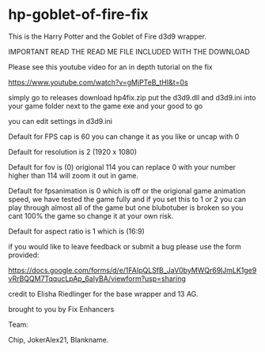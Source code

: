 # hp-goblet-of-fire-fix

This is the Harry Potter and the Goblet of Fire d3d9 wrapper.

IMPORTANT READ THE READ ME FILE INCLUDED WITH THE DOWNLOAD

Please see this youtube video for an in depth tutorial on the fix

https://www.youtube.com/watch?v=gMjPTeB_tHI&t=0s

simply go to releases download hp4fix.zip put the d3d9.dll and d3d9.ini into your game folder next to the game exe and your good to go 

you can edit settings in d3d9.ini 

Default for FPS cap is 60 you can change it as you like or uncap with 0

Default for resolution is 2 (1920 x 1080) 

Default for fov is (0) origional 114 you can replace 0 with your number higher than 114 will zoom it out in game.

Default for fpsanimation is 0 which is off or the origional game animation speed, we have tested the game fully and if you set this to 1 or 2 you can play through almost all of the game but one blubotuber is broken so you cant 100% the game so change it at your own risk.

Default for aspect ratio is 1 which is (16:9) 

if you would like to leave feedback or submit a bug please use the form provided:

https://docs.google.com/forms/d/e/1FAIpQLSfB_JaV0byMWQr69lJmLK1ge9vRrBQQM7TqqucLpAp_6aIyBA/viewform?usp=sharing

credit to Elisha Riedlinger for the base wrapper and 13 AG.

brought to you by Fix Enhancers 

Team: 

Chip, JokerAlex21, Blankname.
